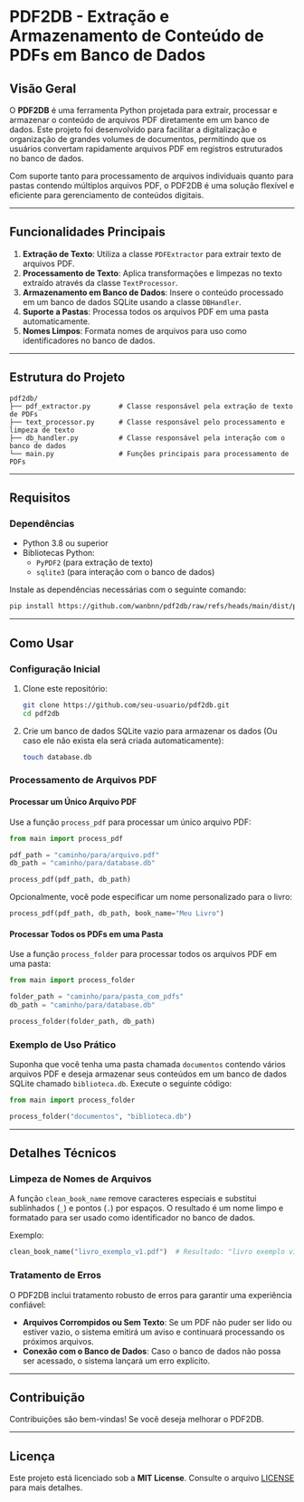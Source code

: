 # PDF2DB - Extração e Armazenamento de Conteúdo de PDFs em Banco de Dados

## Visão Geral

O **PDF2DB** é uma ferramenta Python projetada para extrair, processar e armazenar o conteúdo de arquivos PDF diretamente em um banco de dados. Este projeto foi desenvolvido para facilitar a digitalização e organização de grandes volumes de documentos, permitindo que os usuários convertam rapidamente arquivos PDF em registros estruturados no banco de dados.

Com suporte tanto para processamento de arquivos individuais quanto para pastas contendo múltiplos arquivos PDF, o PDF2DB é uma solução flexível e eficiente para gerenciamento de conteúdos digitais.

---

## Funcionalidades Principais

1. **Extração de Texto**: Utiliza a classe `PDFExtractor` para extrair texto de arquivos PDF.
2. **Processamento de Texto**: Aplica transformações e limpezas no texto extraído através da classe `TextProcessor`.
3. **Armazenamento em Banco de Dados**: Insere o conteúdo processado em um banco de dados SQLite usando a classe `DBHandler`.
4. **Suporte a Pastas**: Processa todos os arquivos PDF em uma pasta automaticamente.
5. **Nomes Limpos**: Formata nomes de arquivos para uso como identificadores no banco de dados.

---

## Estrutura do Projeto

```plaintext
pdf2db/
├── pdf_extractor.py       # Classe responsável pela extração de texto de PDFs
├── text_processor.py      # Classe responsável pelo processamento e limpeza de texto
├── db_handler.py          # Classe responsável pela interação com o banco de dados
└── main.py                # Funções principais para processamento de PDFs
```

---

## Requisitos

### Dependências

- Python 3.8 ou superior
- Bibliotecas Python:
  - `PyPDF2` (para extração de texto)
  - `sqlite3` (para interação com o banco de dados)

Instale as dependências necessárias com o seguinte comando:

```bash
pip install https://github.com/wanbnn/pdf2db/raw/refs/heads/main/dist/pdf2db-0.1.0-py3-none-any.whl
```

---

## Como Usar

### Configuração Inicial

1. Clone este repositório:
   ```bash
   git clone https://github.com/seu-usuario/pdf2db.git
   cd pdf2db
   ```

2. Crie um banco de dados SQLite vazio para armazenar os dados (Ou caso ele não exista ela será criada automaticamente):
   ```bash
   touch database.db
   ```

### Processamento de Arquivos PDF

#### Processar um Único Arquivo PDF

Use a função `process_pdf` para processar um único arquivo PDF:

```python
from main import process_pdf

pdf_path = "caminho/para/arquivo.pdf"
db_path = "caminho/para/database.db"

process_pdf(pdf_path, db_path)
```

Opcionalmente, você pode especificar um nome personalizado para o livro:

```python
process_pdf(pdf_path, db_path, book_name="Meu Livro")
```

#### Processar Todos os PDFs em uma Pasta

Use a função `process_folder` para processar todos os arquivos PDF em uma pasta:

```python
from main import process_folder

folder_path = "caminho/para/pasta_com_pdfs"
db_path = "caminho/para/database.db"

process_folder(folder_path, db_path)
```

### Exemplo de Uso Prático

Suponha que você tenha uma pasta chamada `documentos` contendo vários arquivos PDF e deseja armazenar seus conteúdos em um banco de dados SQLite chamado `biblioteca.db`. Execute o seguinte código:

```python
from main import process_folder

process_folder("documentos", "biblioteca.db")
```

---

## Detalhes Técnicos

### Limpeza de Nomes de Arquivos

A função `clean_book_name` remove caracteres especiais e substitui sublinhados (`_`) e pontos (`.`) por espaços. O resultado é um nome limpo e formatado para ser usado como identificador no banco de dados.

Exemplo:

```python
clean_book_name("livro_exemplo_v1.pdf")  # Resultado: "livro exemplo v1"
```

### Tratamento de Erros

O PDF2DB inclui tratamento robusto de erros para garantir uma experiência confiável:

- **Arquivos Corrompidos ou Sem Texto**: Se um PDF não puder ser lido ou estiver vazio, o sistema emitirá um aviso e continuará processando os próximos arquivos.
- **Conexão com o Banco de Dados**: Caso o banco de dados não possa ser acessado, o sistema lançará um erro explícito.

---

## Contribuição

Contribuições são bem-vindas! Se você deseja melhorar o PDF2DB.

---

## Licença

Este projeto está licenciado sob a **MIT License**. Consulte o arquivo [LICENSE](LICENSE) para mais detalhes.
